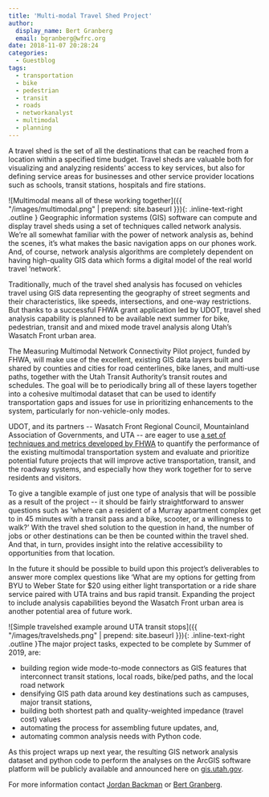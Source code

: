 ```yaml
---
title: 'Multi-modal Travel Shed Project'
author:
  display_name: Bert Granberg
  email: bgranberg@wfrc.org
date: 2018-11-07 20:28:24
categories:
  - Guestblog
tags:
  - transportation
  - bike
  - pedestrian
  - transit
  - roads
  - networkanalyst
  - multimodal
  - planning
---
```


A travel shed is the set of all the destinations that can be reached from a location within a specified time budget. Travel sheds are valuable both for visualizing and analyzing residents’ access to key services, but also for defining service areas for businesses and other service provider locations such as schools, transit stations, hospitals and fire stations.

![Multimodal means all of these working together]({{ "/images/multimodal.png" | prepend: site.baseurl }}){: .inline-text-right .outline }
Geographic information systems (GIS) software can compute and display travel sheds using a set of techniques called network analysis. We’re all somewhat familiar with the power of network analysis as, behind the scenes, it’s what makes the basic navigation apps on our phones work. And, of course, network analysis algorithms are completely dependent on having high-quality GIS data which forms a digital model of the real world travel ‘network’.

Traditionally, much of the travel shed analysis has focused on vehicles travel using GIS data representing the geography of street segments and their characteristics, like speeds, intersections, and one-way restrictions. But thanks to a successful FHWA grant application led by UDOT, travel shed analysis capability is planned to be available next summer for bike, pedestrian, transit and and mixed mode travel analysis along Utah’s Wasatch Front urban area. 

The Measuring Multimodal Network Connectivity Pilot project, funded by FHWA, will make use of the excellent, existing GIS data layers built and shared by counties and cities for road centerlines, bike lanes, and multi-use paths, together with the Utah Transit Authority’s transit routes and schedules. The goal will be to periodically bring all of these layers together into a cohesive multimodal dataset that can be used to identify transportation gaps and issues for use in prioritizing enhancements to the system, particularly for non-vehicle-only modes. 

UDOT, and its partners -- Wasatch Front Regional Council, Mountainland Association of Governments, and UTA -- are eager to use [a set of techniques and metrics developed by FHWA](https://www.fhwa.dot.gov/environment/bicycle_pedestrian/publications/multimodal_connectivity/fhwahep18032.pdf) to quantify the performance of the existing multimodal transportation system and evaluate and prioritize potential future projects that will improve active transportation, transit, and the roadway systems, and especially how they work together for to serve residents and visitors.

To give a tangible example of just one type of analysis that will be possible as a result of the project -- it should be fairly straightforward to answer questions such as ‘where can a resident of a Murray apartment complex get to in 45 minutes with a transit pass and a bike, scooter, or a willingness to walk?’ With the travel shed solution to the question in hand, the number of jobs or other destinations can be then be counted within the travel shed. And that, in turn, provides insight into the relative accessibility to opportunities from that location.

In the future it should be possible to build upon this project’s deliverables to answer more complex questions like ‘What are my options for getting from BYU to Weber State for $20 using either light transportation or a ride share service paired with UTA trains and bus rapid transit. Expanding the project to include analysis capabilities beyond the Wasatch Front urban area is another potential area of future work.

![Simple travelshed example around UTA transit stops]({{ "/images/travelsheds.png" | prepend: site.baseurl }}){: .inline-text-right .outline }The major project tasks, expected to be complete by Summer of 2019, are:

- building region wide mode-to-mode connectors as GIS features that interconnect transit stations, local roads, bike/ped paths, and the local road network
- densifying GIS path data around key destinations such as campuses, major transit stations, 
- building both shortest path and quality-weighted impedance (travel cost) values
- automating the process for assembling future updates, and, 
- automating common analysis needs with Python code.

As this project wraps up next year, the resulting GIS network analysis dataset and python code to perform the analyses on the ArcGIS software platform will be publicly available and announced here on [gis.utah.gov](https://gis.utah.gov).

For more information contact [Jordan Backman](mailto:jbackman@utah.gov) or [Bert Granberg](mailto:bgranberg@wfrc.org).
